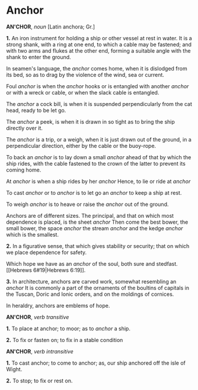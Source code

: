 # Anchor

**AN'CHOR**, _noun_ \[Latin anchora; Gr.\]

**1.** An iron instrument for holding a ship or other vessel at rest in water. It is a strong shank, with a ring at one end, to which a cable may be fastened; and with two arms and flukes at the other end, forming a suitable angle with the shank to enter the ground.

In seamen's language, the _anchor_ comes home, when it is dislodged from its bed, so as to drag by the violence of the wind, sea or current.

Foul _anchor_ is when the _anchor_ hooks or is entangled with another _anchor_ or with a wreck or cable, or when the slack cable is entangled.

The _anchor_ a cock bill, is when it is suspended perpendicularly from the cat head, ready to be let go.

The _anchor_ a peek, is when it is drawn in so tight as to bring the ship directly over it.

The _anchor_ is a trip, or a weigh, when it is just drawn out of the ground, in a perpendicular direction, either by the cable or the buoy-rope.

To back an _anchor_ is to lay down a small _anchor_ ahead of that by which the ship rides, with the cable fastened to the crown of the latter to prevent its coming home.

At _anchor_ is when a ship rides by her _anchor_ Hence, to lie or ride at _anchor_

To cast _anchor_ or to _anchor_ is to let go an _anchor_ to keep a ship at rest.

To weigh _anchor_ is to heave or raise the _anchor_ out of the ground.

Anchors are of different sizes. The principal, and that on which most dependence is placed, is the sheet _anchor_ Then come the best bower, the small bower, the space _anchor_ the stream _anchor_ and the kedge _anchor_ which is the smallest.

**2.** In a figurative sense, that which gives stability or security; that on which we place dependence for safety.

Which hope we have as an _anchor_ of the soul, both sure and stedfast. [[Hebrews 6#19|Hebrews 6:19]].

**3.** In architecture, anchors are carved work, somewhat resembling an _anchor_ It is commonly a part of the ornaments of the boultins of capitals in the Tuscan, Doric and Ionic orders, and on the moldings of cornices.

In heraldry, anchors are emblems of hope.

**AN'CHOR**, _verb transitive_

**1.** To place at anchor; to moor; as to _anchor_ a ship.

**2.** To fix or fasten on; to fix in a stable condition

**AN'CHOR**, _verb intransitive_

**1.** To cast anchor; to come to anchor; as, our ship anchored off the isle of Wight.

**2.** To stop; to fix or rest on.